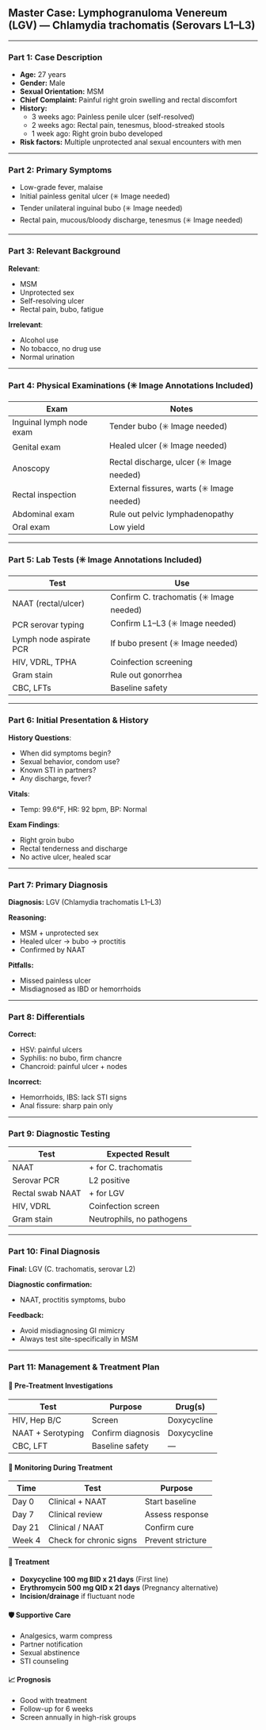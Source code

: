 ﻿## Master Case: Lymphogranuloma Venereum (LGV) — Chlamydia trachomatis (Serovars L1–L3)


---


### **Part 1: Case Description**


- **Age:** 27 years
- **Gender:** Male
- **Sexual Orientation:** MSM
- **Chief Complaint:** Painful right groin swelling and rectal discomfort
- **History:**
  - 3 weeks ago: Painless penile ulcer (self-resolved)
  - 2 weeks ago: Rectal pain, tenesmus, blood-streaked stools
  - 1 week ago: Right groin bubo developed
- **Risk factors:** Multiple unprotected anal sexual encounters with men


---


### **Part 2: Primary Symptoms**


- Low-grade fever, malaise
- Initial painless genital ulcer (✳️ Image needed)
- Tender unilateral inguinal bubo (✳️ Image needed)
- Rectal pain, mucous/bloody discharge, tenesmus (✳️ Image needed)


---


### **Part 3: Relevant Background**


**Relevant**:
- MSM
- Unprotected sex
- Self-resolving ulcer
- Rectal pain, bubo, fatigue


**Irrelevant**:
- Alcohol use
- No tobacco, no drug use
- Normal urination


---


### **Part 4: Physical Examinations (✳️ Image Annotations Included)**


| Exam | Notes |
|------|-------|
| Inguinal lymph node exam | Tender bubo (✳️ Image needed) |
| Genital exam | Healed ulcer (✳️ Image needed) |
| Anoscopy | Rectal discharge, ulcer (✳️ Image needed) |
| Rectal inspection | External fissures, warts (✳️ Image needed) |
| Abdominal exam | Rule out pelvic lymphadenopathy |
| Oral exam | Low yield |


---


### **Part 5: Lab Tests (✳️ Image Annotations Included)**


| Test | Use |
|------|-----|
| NAAT (rectal/ulcer) | Confirm C. trachomatis (✳️ Image needed) |
| PCR serovar typing | Confirm L1–L3 (✳️ Image needed) |
| Lymph node aspirate PCR | If bubo present (✳️ Image needed) |
| HIV, VDRL, TPHA | Coinfection screening |
| Gram stain | Rule out gonorrhea |
| CBC, LFTs | Baseline safety |


---


### **Part 6: Initial Presentation & History**


**History Questions**:
- When did symptoms begin?
- Sexual behavior, condom use?
- Known STI in partners?
- Any discharge, fever?


**Vitals**:
- Temp: 99.6°F, HR: 92 bpm, BP: Normal


**Exam Findings**:
- Right groin bubo
- Rectal tenderness and discharge
- No active ulcer, healed scar


---


### **Part 7: Primary Diagnosis**


**Diagnosis:** LGV (Chlamydia trachomatis L1–L3)


**Reasoning:**
- MSM + unprotected sex
- Healed ulcer → bubo → proctitis
- Confirmed by NAAT


**Pitfalls:**
- Missed painless ulcer
- Misdiagnosed as IBD or hemorrhoids


---


### **Part 8: Differentials**


**Correct:**
- HSV: painful ulcers
- Syphilis: no bubo, firm chancre
- Chancroid: painful ulcer + nodes


**Incorrect:**
- Hemorrhoids, IBS: lack STI signs
- Anal fissure: sharp pain only


---


### **Part 9: Diagnostic Testing**


| Test | Expected Result |
|------|------------------|
| NAAT | + for C. trachomatis |
| Serovar PCR | L2 positive |
| Rectal swab NAAT | + for LGV |
| HIV, VDRL | Coinfection screen |
| Gram stain | Neutrophils, no pathogens |


---


### **Part 10: Final Diagnosis**


**Final:** LGV (C. trachomatis, serovar L2)


**Diagnostic confirmation:**
- NAAT, proctitis symptoms, bubo


**Feedback:**
- Avoid misdiagnosing GI mimicry
- Always test site-specifically in MSM


---


### **Part 11: Management & Treatment Plan**


#### 🧪 Pre-Treatment Investigations


| Test | Purpose | Drug(s) |
|------|---------|---------|
| HIV, Hep B/C | Screen | Doxycycline |
| NAAT + Serotyping | Confirm diagnosis | Doxycycline |
| CBC, LFT | Baseline safety | — |


#### 🔁 Monitoring During Treatment


| Time | Test | Purpose |
|------|------|---------|
| Day 0 | Clinical + NAAT | Start baseline |
| Day 7 | Clinical review | Assess response |
| Day 21 | Clinical / NAAT | Confirm cure |
| Week 4 | Check for chronic signs | Prevent stricture |


#### 💊 Treatment


- **Doxycycline 100 mg BID x 21 days** (First line)
- **Erythromycin 500 mg QID x 21 days** (Pregnancy alternative)
- **Incision/drainage** if fluctuant node


#### 🛡️ Supportive Care


- Analgesics, warm compress
- Partner notification
- Sexual abstinence
- STI counseling


#### 📈 Prognosis


- Good with treatment
- Follow-up for 6 weeks
- Screen annually in high-risk groups